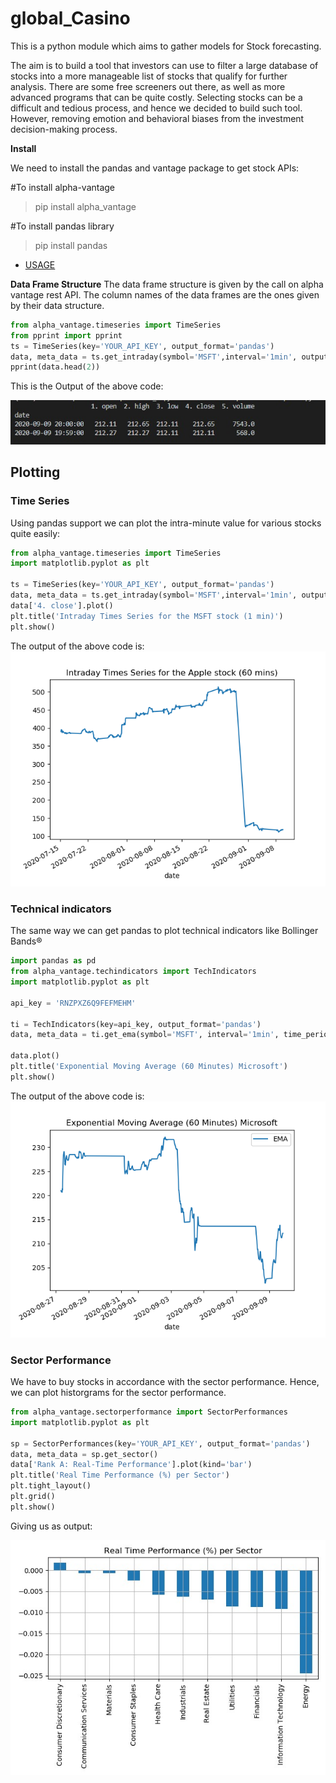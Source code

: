# global_Casino
This is a python module which aims to gather models for Stock forecasting.

The aim is to build a tool that investors can use to filter a large database of stocks into a more manageable list of stocks that qualify for further analysis. There are some free screeners out there, as well as more advanced programs that can be quite costly. Selecting stocks can be a difficult and tedious process, and hence we decided to build such tool. 
However, removing emotion and behavioral biases from the investment decision-making process.

**Install**

We need to install the pandas and vantage package to get stock APIs:

  #To install alpha-vantage
  >pip install alpha_vantage                                     
  
  #To install pandas library
  >pip install pandas                                                 

 - [USAGE](https://github.com/devang-7/global_Casino/blob/master/Usage.md)
 
 **Data Frame Structure**
The data frame structure is given by the call on alpha vantage rest API. The column names of the data frames are the ones given by their data structure. 
```python
from alpha_vantage.timeseries import TimeSeries
from pprint import pprint
ts = TimeSeries(key='YOUR_API_KEY', output_format='pandas')
data, meta_data = ts.get_intraday(symbol='MSFT',interval='1min', outputsize='full')
pprint(data.head(2))
```

This is the Output of the above code:

![alt text](https://github.com/devang-7/global_Casino/blob/master/Images/DATA_usage.png)
## Plotting
### Time Series
Using pandas support we can plot the intra-minute value for various stocks quite easily:

```python
from alpha_vantage.timeseries import TimeSeries
import matplotlib.pyplot as plt

ts = TimeSeries(key='YOUR_API_KEY', output_format='pandas')
data, meta_data = ts.get_intraday(symbol='MSFT',interval='1min', outputsize='full')
data['4. close'].plot()
plt.title('Intraday Times Series for the MSFT stock (1 min)')
plt.show()
```
The output of the above code is:
![alt text](https://github.com/devang-7/global_Casino/blob/master/Images/Figure_1.png)


### Technical indicators
The same way we can get pandas to plot technical indicators like Bollinger Bands®

```python
import pandas as pd
from alpha_vantage.techindicators import TechIndicators
import matplotlib.pyplot as plt

api_key = 'RNZPXZ6Q9FEFMEHM'

ti = TechIndicators(key=api_key, output_format='pandas')
data, meta_data = ti.get_ema(symbol='MSFT', interval='1min', time_period=60, series_type='close')

data.plot()
plt.title('Exponential Moving Average (60 Minutes) Microsoft')
plt.show()
```
The output of the above code is:
![alt text](https://github.com/devang-7/global_Casino/blob/master/Images/EMA.png)

### Sector Performance
We have to buy stocks in accordance with the sector performance. Hence, we can plot historgrams for the sector performance.

```python
from alpha_vantage.sectorperformance import SectorPerformances
import matplotlib.pyplot as plt

sp = SectorPerformances(key='YOUR_API_KEY', output_format='pandas')
data, meta_data = sp.get_sector()
data['Rank A: Real-Time Performance'].plot(kind='bar')
plt.title('Real Time Performance (%) per Sector')
plt.tight_layout()
plt.grid()
plt.show()
```

Giving us as output:






![alt text](https://github.com/devang-7/global_Casino/blob/master/Images/b84b03cb-11d1-444e-83a3-97be15e8088b.jpg)


